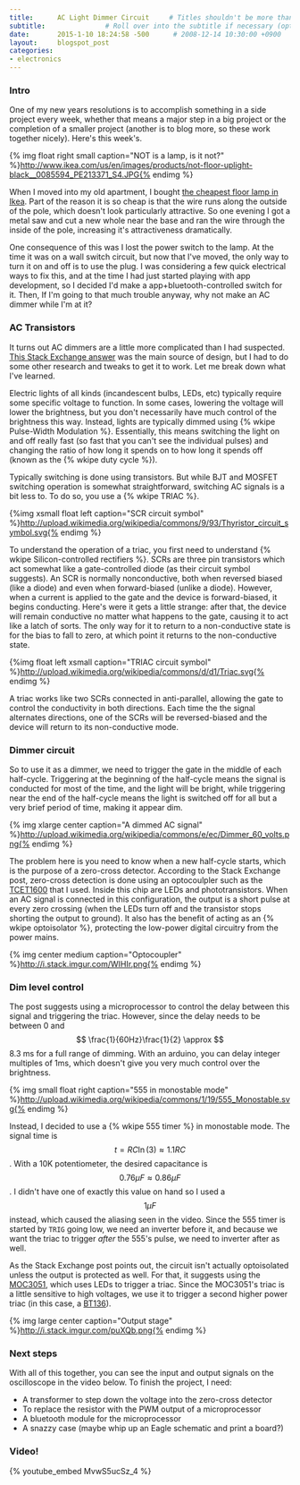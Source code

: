 ```yaml
---
title:      AC Light Dimmer Circuit     # Titles shouldn't be more than 33 chars for good formatting.
subtitle:               # Roll over into the subtitle if necessary (optional)
date:       2015-1-10 18:24:58 -500      # 2008-12-14 10:30:00 +0900
layout:     blogspot_post
categories:
- electronics
---
```


### Intro

One of my new years resolutions is to accomplish something in a side project every week, whether that means
a major step in a big project or the completion of a smaller project (another is to blog more, so these
work together nicely). Here's this week's.

{% img float right small caption="NOT is a lamp, is it not?" %}http://www.ikea.com/us/en/images/products/not-floor-uplight-black__0085594_PE213371_S4.JPG{% endimg %}

When I moved into my old apartment, I bought [the cheapest floor lamp in Ikea](http://www.ikea.com/us/en/catalog/products/10139879/).
Part of the reason it is so cheap is that the wire runs along the outside of the pole, which doesn't look particularly attractive.
So one evening I got a metal saw and cut a new whole near the base and ran the wire through the inside of the pole, increasing it's
attractiveness dramatically. 

One consequence of this was I lost the power switch to the lamp. At the time it was on a wall switch circuit, but now that I've
moved, the only way to turn it on and off is to use the plug. I was considering a few quick electrical ways to fix this, and
at the time I had just started playing with app development, so I decided I'd make a app+bluetooth-controlled switch for it. Then,
If I'm going to that much trouble anyway, why not make an AC dimmer while I'm at it?

### AC Transistors

It turns out AC dimmers are a little more complicated than I had suspected.
[This Stack Exchange answer](http://electronics.stackexchange.com/a/35686) was the main source of design, but I had to do some
other research and tweaks to get it to work. Let me break down what I've learned.

Electric lights of all kinds (incandescent bulbs, LEDs, etc) typically require some specific voltage to function. In some cases,
lowering the voltage will lower the brightness, but you don't necessarily have much control of the brightness this way. Instead,
lights are typically dimmed using {% wkipe Pulse-Width Modulation %}. Essentially, this means switching the light on and off really
fast (so fast that you can't see the individual pulses) and changing the ratio of how long it spends on to how long it spends off
(known as the {% wkipe duty cycle %}).

Typically switching is done using transistors. But while BJT and MOSFET switching operation is somewhat straightforward, switching
AC signals is a bit less to. To do so, you use a {% wkipe TRIAC %}.

{%img xsmall float left caption="SCR circuit symbol" %}http://upload.wikimedia.org/wikipedia/commons/9/93/Thyristor_circuit_symbol.svg{% endimg %}

To understand the operation of a triac, you first need to understand {% wkipe Silicon-controlled rectifiers %}. SCRs are three pin
transistors which act somewhat like a gate-controlled diode (as their circuit symbol suggests). An SCR is normally nonconductive,
both when reversed biased (like a diode) and even when forward-biased (unlike a diode). However, when a current is applied to the
gate and the device is forward-biased, it begins conducting. Here's were it gets a little strange: after that, the device will
remain conductive no matter what happens to the gate, causing it to act like a latch of sorts. The only way for it to return to a
non-conductive state is for the bias to fall to zero, at which point it returns to the non-conductive state.

{%img float left xsmall caption="TRIAC circuit symbol" %}http://upload.wikimedia.org/wikipedia/commons/d/d1/Triac.svg{% endimg %}

A triac works like two SCRs connected in anti-parallel, allowing the gate to control the conductivity in both directions. Each time
the the signal alternates directions, one of the SCRs will be reversed-biased and the device will return to its non-conductive mode.

### Dimmer circuit

So to use it as a dimmer, we need to trigger the gate in the middle of each half-cycle. Triggering at the beginning of the half-cycle
means the signal is conducted for most of the time, and the light will be bright, while triggering near the end of the half-cycle means
the light is switched off for all but a very brief period of time, making it appear dim.

{% img xlarge center caption="A dimmed AC signal" %}http://upload.wikimedia.org/wikipedia/commons/e/ec/Dimmer_60_volts.png{% endimg %}

The problem here is you need to know when a new half-cycle starts, which is the purpose of a zero-cross detector. According to the
Stack Exchange post, zero-cross detection is done using an optocoulpler such as the
[TCET1600](http://www.vishay.com/docs/83538/tcet1600.pdf) that I used. Inside this chip are LEDs and phototransistors. When an AC
signal is connected in this configuration, the output is a short pulse at every zero crossing (when the LEDs turn off and the
transistor stops shorting the output to ground). It also has the benefit of acting as an {% wkipe optoisolator %}, protecting the
low-power digital circuitry from the power mains.

{% img center medium caption="Optocoupler" %}http://i.stack.imgur.com/WIHIr.png{% endimg %}

### Dim level control

The post suggests using a microprocessor to control the delay between this signal and triggering the triac. However, since the delay
needs to be between 0 and $$ \frac{1}{60Hz}\frac{1}{2} \approx $$ 8.3 ms for a full range of dimming. With an arduino, you can
delay integer multiples of 1ms, which doesn't give you very much control over the brightness.

{% img small float right caption="555 in monostable mode" %}http://upload.wikimedia.org/wikipedia/commons/1/19/555_Monostable.svg{% endimg %}

Instead, I decided to use a {% wkipe 555 timer %} in monostable mode. The signal time is $$ t=RC\ln(3)\approx 1.1RC $$. With a
10K potentiometer, the desired capacitance is $$ 0.76 \mu F \approx 0.86 \mu F $$. I didn't have one of exactly this value on hand
so I used a $$ 1 \mu F $$ instead, which caused the aliasing seen in the video. Since the 555 timer is started by `TRIG` going
low, we need an inverter before it, and because we want the triac to trigger _after_ the 555's pulse, we need to inverter after
as well.

As the Stack Exchange post points out, the circuit isn't actually optoisolated unless the output is protected as well. For that,
it suggests using the [MOC3051](https://www.fairchildsemi.com/datasheets/MO/MOC3051M.pdf), which uses LEDs to trigger a triac.
Since the MOC3051's triac is a little sensitive to high voltages, we use it to trigger a second higher power triac (in this case,
a [BT136](http://www.nxp.com/documents/data_sheet/BT136_SERIES.pdf)).

{% img large center caption="Output stage" %}http://i.stack.imgur.com/puXQb.png{% endimg %}

### Next steps

With all of this together, you can see the input and output signals on the oscilloscope in the video below. To finish the project,
I need:

- A transformer to step down the voltage into the zero-cross detector
- To replace the resistor with the PWM output of a microprocessor
- A bluetooth module for the microprocessor
- A snazzy case (maybe whip up an Eagle schematic and print a board?)

### Video!

{% youtube_embed MvwS5ucSz_4 %}
